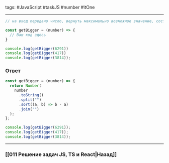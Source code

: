 tags: #JavaScript #taskJS #number #itOne 
____

```js
// на вход передано число, вернуть максимально возможное значение, составленное из цифр входящих в число

const getBigger = (number) => {
  // Ваш код здесь
}

console.log(getBigger(6291))
console.log(getBigger(417))
console.log(getBigger(3814));
```

### Ответ

```js
const getBigger = (number) => {
  return Number(
    number
      .toString()
      .split("")
      .sort((a, b) => b - a)
      .join("")
  );
};

console.log(getBigger(6291));
console.log(getBigger(417));
console.log(getBigger(3814));
```

___
### [[011 Решение задач JS, TS и React|Назад]]